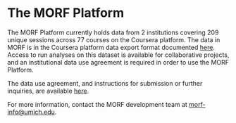 # The MORF Platform

The MORF Platform currently holds data from 2 institutions covering 209 unique sessions across 77 courses on the Coursera platform. The data in MORF is in the Coursera platform data export format documented [here](https://spark-public.s3.amazonaws.com/mooc/data_exports.pdf).  Access to run analyses on this dataset is available for collaborative projects, and an institutional data use agreement is required in order to use the MORF Platform. 

The data use agreement, and instructions for submission or further inquiries, are available [here](https://docs.google.com/document/d/1oZNkaPDRG0wgJTcIS7viqE-KhENr4skhOQ3vc9s_xSw/edit#heading=h.gjdgxs).

For more information, contact the MORF development team at morf-info@umich.edu.